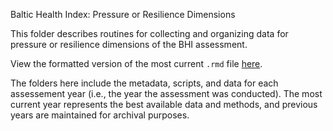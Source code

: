 Baltic Health Index: Pressure or Resilience Dimensions

This folder describes routines for collecting and organizing data for pressure or resilience dimensions of the BHI assessment.

View the formatted version of the most current `.rmd` file [here](https://github.com/OHI-Science/bhi-prep/tree/master/data/pressures/nutrient_load/v2019/nutrient_load_data.rmd).

The folders here include the metadata, scripts, and data for each assessement year (i.e., the year the assessment was conducted). The most current year represents the best available data and methods, and previous years are maintained for archival purposes.
